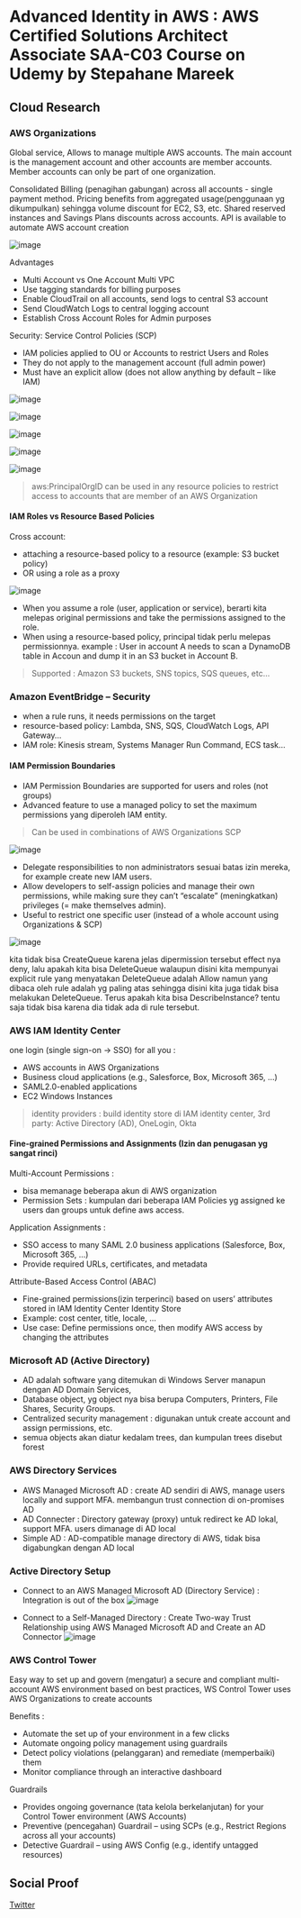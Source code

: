 # Advanced Identity in AWS : AWS Certified Solutions Architect Associate SAA-C03 Course on Udemy by Stepahane Mareek

## Cloud Research
### AWS Organizations
Global service, Allows to manage multiple AWS accounts. The main account is the management account and other accounts are member accounts. Member accounts can only be part of one organization.

Consolidated Billing (penagihan gabungan) across all accounts - single payment method. Pricing benefits from aggregated usage(penggunaan yg dikumpulkan) sehingga volume discount for EC2, S3, etc. Shared reserved instances and Savings Plans discounts across accounts. API is available to automate AWS account creation

![image](https://github.com/tiaradwim1306/100daysofcloud/assets/120786669/dc6e5381-a7c9-4910-b96e-f655993bc1b4)

Advantages
- Multi Account vs One Account Multi VPC
- Use tagging standards for billing purposes
- Enable CloudTrail on all accounts, send logs to central S3 account
- Send CloudWatch Logs to central logging account
- Establish Cross Account Roles for Admin purposes

Security: Service Control Policies (SCP)
- IAM policies applied to OU or Accounts to restrict Users and Roles
- They do not apply to the management account (full admin power)
- Must have an explicit allow (does not allow anything by default – like IAM)

![image](https://github.com/tiaradwim1306/100daysofcloud/assets/120786669/885c8fa5-5dcb-4d3d-9364-e2549bfd7349)

![image](https://github.com/tiaradwim1306/100daysofcloud/assets/120786669/c73d7686-1089-4b25-a8d0-142351e6e9d7)

![image](https://github.com/tiaradwim1306/100daysofcloud/assets/120786669/c0ae07ae-96fc-44ea-adcc-d39c35b9f27d)

![image](https://github.com/tiaradwim1306/100daysofcloud/assets/120786669/ae75f98d-6a5a-41e1-b58f-aaf4bf3dc148)

![image](https://github.com/tiaradwim1306/100daysofcloud/assets/120786669/b3079aec-3d76-4eb7-9518-fafa44ac268a)

> aws:PrincipalOrgID can be used in any resource policies to restrict access to accounts that are member of an AWS Organization

#### IAM Roles vs Resource Based Policies
Cross account: 
- attaching a resource-based policy to a resource (example: S3 bucket policy) 
- OR using a role as a proxy

![image](https://github.com/tiaradwim1306/100daysofcloud/assets/120786669/527e4e5f-2603-4de5-8e6f-4c6149978be2)

- When you assume a role (user, application or service), berarti kita melepas original permissions and take the permissions assigned to the role.
- When using a resource-based policy, principal tidak perlu melepas permissionnya.
example : User in account A needs to scan a DynamoDB table in Accoun and dump it in an S3 bucket in Account B.

> Supported : Amazon S3 buckets, SNS topics, SQS queues, etc…

### Amazon EventBridge – Security
- when a rule runs, it needs permissions on the target
- resource-based policy: Lambda, SNS, SQS, CloudWatch Logs, API Gateway…
- IAM role: Kinesis stream, Systems Manager Run Command, ECS task…

#### IAM Permission Boundaries
- IAM Permission Boundaries are supported for users and roles (not groups) 
- Advanced feature to use a managed policy to set the maximum permissions yang diperoleh IAM entity.

> Can be used in combinations of AWS Organizations SCP

![image](https://github.com/tiaradwim1306/100daysofcloud/assets/120786669/41206130-56ff-4ae6-89df-5bd3949bb12d)

- Delegate responsibilities to non administrators sesuai batas izin mereka, for example create new IAM users.
- Allow developers to self-assign policies and manage their own permissions, while making sure they can’t “escalate” (meningkatkan) privileges (= make themselves admin).
- Useful to restrict one specific user (instead of a whole account using Organizations & SCP)

![image](https://github.com/tiaradwim1306/100daysofcloud/assets/120786669/37bcd1a8-a090-4da5-add1-c859f0aa26c4)

kita tidak bisa CreateQueue karena jelas dipermission tersebut effect nya deny, lalu apakah kita bisa DeleteQueue walaupun disini kita mempunyai explicit rule yang menyatakan DeleteQueue adalah Allow namun yang dibaca oleh rule adalah yg paling atas sehingga disini kita juga tidak bisa melakukan DeleteQueue.
Terus apakah kita bisa DescribeInstance? tentu saja tidak bisa karena dia tidak ada di rule tersebut. 

### AWS IAM Identity Center
one login (single sign-on → SSO) for all you : 
- AWS accounts in AWS Organizations
- Business cloud applications (e.g., Salesforce, Box, Microsoft 365, …)
- SAML2.0-enabled applications
- EC2 Windows Instances

> identity providers : build identity store di IAM identity center, 3rd party: Active Directory (AD), OneLogin, Okta

#### Fine-grained Permissions and Assignments (Izin dan penugasan yg sangat rinci)
Multi-Account Permissions : 
- bisa memanage beberapa akun di AWS organization
- Permission Sets : kumpulan dari beberapa IAM Policies yg assigned ke users dan groups untuk define aws access.

Application Assignments : 
- SSO access to many SAML 2.0 business applications (Salesforce, Box, Microsoft 365, ...)
- Provide required URLs, certificates, and metadata

Attribute-Based Access Control (ABAC)
- Fine-grained permissions(izin terperinci) based on users’ attributes stored in IAM Identity Center Identity Store
- Example: cost center, title, locale, ...
- Use case: Define permissions once, then modify AWS access by changing the attributes

### Microsoft AD (Active Directory)
- AD adalah software yang ditemukan di Windows Server manapun dengan AD Domain Services, 
- Database object, yg object nya bisa berupa Computers, Printers, File Shares, Security Groups.
- Centralized security management : digunakan untuk create account and assign permissions, etc.
- semua objects akan diatur kedalam trees, dan kumpulan trees disebut forest

### AWS Directory Services
- AWS Managed Microsoft AD : create AD sendiri di AWS, manage users locally and support MFA. membangun trust connection di on-promises AD
- AD Connecter : Directory gateway (proxy) untuk redirect ke AD lokal, support MFA. users dimanage di AD local
- Simple AD : AD-compatible manage directory di AWS, tidak bisa digabungkan dengan AD local

### Active Directory Setup
- Connect to an AWS Managed Microsoft AD (Directory Service) : Integration is out of the box
![image](https://github.com/tiaradwim1306/100daysofcloud/assets/120786669/31ab3dbf-e359-4417-8ccc-94b202d8f028)

- Connect to a Self-Managed Directory : Create Two-way Trust Relationship using AWS Managed Microsoft AD and Create an AD Connector
![image](https://github.com/tiaradwim1306/100daysofcloud/assets/120786669/cac30f56-9038-4d4a-aecd-577d9d1be723)

### AWS Control Tower
Easy way to set up and govern (mengatur) a secure and compliant multi-account AWS environment based on best practices, WS Control Tower uses AWS Organizations to create accounts

Benefits : 
- Automate the set up of your environment in a few clicks
- Automate ongoing policy management using guardrails
- Detect policy violations (pelanggaran) and remediate (memperbaiki) them
- Monitor compliance through an interactive dashboard

Guardrails
- Provides ongoing governance (tata kelola berkelanjutan)  for your Control Tower environment (AWS Accounts)
- Preventive (pencegahan) Guardrail – using SCPs (e.g., Restrict Regions across all your accounts)
- Detective Guardrail – using AWS Config (e.g., identify untagged resources)

## Social Proof
[Twitter](https://twitter.com/tiaradwim1306/status/1750883856029274495)




